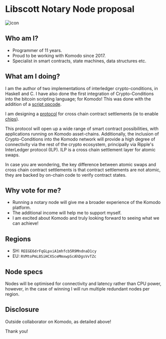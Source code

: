 # Libscott Notary Node proposal

![icon](https://avatars2.githubusercontent.com/u/125019?s=52&v=4)

## Who am I?

* Programmer of 11 years.
* Proud to be working with Komodo since 2017.
* Specialist in smart contracts, state machines, data structures etc.

## What am I doing?

I am the author of two implementations of interledger crypto-conditions, in Haskell and C. I have also done the first integration of Crypto-Conditions into the bitcoin scripting language; for Komodo! This was done with the addition of a [script opcode](https://github.com/libscott/komodo/blob/7d937f290e08522beaf10d6ffe237a756a06361b/src/script/interpreter.cpp#L939).

I am designing a [protocol](https://github.com/libscott/hoek/blob/spec/specs/bet.md) for cross chain contract settlements (ie to enable [chips](https://bitcointalk.org/index.php?topic=2078449.0;all)).

This protocol will open up a wide range of smart contract possibilities, with applications running on Komodo asset-chains. Additionally, the inclusion of Crypto-Conditions into the Komodo network will provide a high degree of connectivity via the rest of the crypto ecosystem, principally via Ripple's InterLedger protocol (ILP). ILP is a cross chain settlement layer for atomic swaps.

In case you are wondering, the key difference between atomic swaps and cross chain contract settlements is that contract settlements are not atomic, they are backed by on-chain code to verify contract states.

## Why vote for me?

* Running a notary node will give me a broader experience of the Komodo platform.
* The additional income will help me to support myself.
* I am excited about Komodo and truly looking forward to seeing what we can achieve!

## Regions

* SH: `REEGE6drFqGLpxiA1mhfcb5R9MndnaD1cy`
* EU: `RVMtoPmL8SiHCXSceMmxwpScAhDgsVvTZc`

## Node specs

Nodes will be optimised for connectivity and latency rather than CPU power, however, in the case of winning I will run multiple redundant nodes per region.

## Disclosure

Outside collaborator on Komodo, as detailed above!

Thank you!
